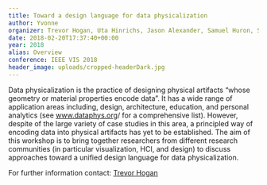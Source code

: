 ```yaml
---
title: Toward a design language for data physicalization
author: Yvonne
organizer: Trevor Hogan, Uta Hinrichs, Jason Alexander, Samuel Huron, Sheelagh Carpendale, and Eva Hornecker
date: 2018-02-20T17:37:40+00:00
year: 2018
alias: Overview
conference: IEEE VIS 2018
header_image: uploads/cropped-headerDark.jpg
---
```

<span style="font-size:14px"><span id="docs-internal-guid-5ab47089-741b-2206-9254-b9adcbf74049">Data physicalization is the practice of designing physical artifacts &ldquo;whose geometry or material properties encode data&rdquo;. It has a wide range of application areas including, design, architecture, education, and personal analytics (see </span><a href="http://www.dataphys.org" style="text-decoration:none">www.dataphys.org</a>/ for a comprehensive list). However, despite of the large variety of case studies in this area, a principled way of encoding data into physical artifacts has yet to be established. The aim of this workshop is to bring together researchers from different research communities (in particular visualization, HCI, and design) to discuss approaches toward a unified design language for data physicalization. </span> 

<span style="font-size:14px">For further information contact: <a href="mailto:trevor.hogan@cit.ie">Trevor Hogan</a></span>